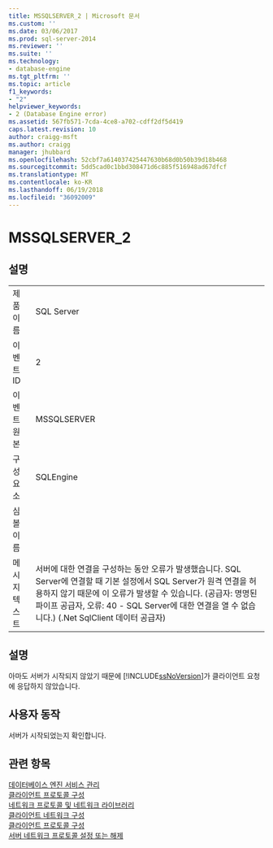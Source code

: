 ```yaml
---
title: MSSQLSERVER_2 | Microsoft 문서
ms.custom: ''
ms.date: 03/06/2017
ms.prod: sql-server-2014
ms.reviewer: ''
ms.suite: ''
ms.technology:
- database-engine
ms.tgt_pltfrm: ''
ms.topic: article
f1_keywords:
- "2"
helpviewer_keywords:
- 2 (Database Engine error)
ms.assetid: 567fb571-7cda-4ce8-a702-cdff2df5d419
caps.latest.revision: 10
author: craigg-msft
ms.author: craigg
manager: jhubbard
ms.openlocfilehash: 52cbf7a614037425447630b68d0b50b39d18b468
ms.sourcegitcommit: 5dd5cad0c1bbd308471d6c885f516948ad67dfcf
ms.translationtype: MT
ms.contentlocale: ko-KR
ms.lasthandoff: 06/19/2018
ms.locfileid: "36092009"
---
```

# <a name="mssqlserver2"></a>MSSQLSERVER_2
    
## <a name="details"></a>설명  
  
|||  
|-|-|  
|제품 이름|SQL Server|  
|이벤트 ID|2|  
|이벤트 원본|MSSQLSERVER|  
|구성 요소|SQLEngine|  
|심볼 이름||  
|메시지 텍스트|서버에 대한 연결을 구성하는 동안 오류가 발생했습니다.  SQL Server에 연결할 때 기본 설정에서 SQL Server가 원격 연결을 허용하지 않기 때문에 이 오류가 발생할 수 있습니다. (공급자: 명명된 파이프 공급자, 오류: 40 - SQL Server에 대한 연결을 열 수 없습니다.) (.Net SqlClient 데이터 공급자)|  
  
## <a name="explanation"></a>설명  
 아마도 서버가 시작되지 않았기 때문에 [!INCLUDE[ssNoVersion](../../includes/ssnoversion-md.md)]가 클라이언트 요청에 응답하지 않았습니다.  
  
## <a name="user-action"></a>사용자 동작  
 서버가 시작되었는지 확인합니다.  
  
## <a name="see-also"></a>관련 항목  
 [데이터베이스 엔진 서비스 관리](../../database-engine/configure-windows/manage-the-database-engine-services.md)   
 [클라이언트 프로토콜 구성](../../database-engine/configure-windows/configure-client-protocols.md)   
 [네트워크 프로토콜 및 네트워크 라이브러리](../../sql-server/install/network-protocols-and-network-libraries.md)   
 [클라이언트 네트워크 구성](../../database-engine/configure-windows/client-network-configuration.md)   
 [클라이언트 프로토콜 구성](../../database-engine/configure-windows/configure-client-protocols.md)   
 [서버 네트워크 프로토콜 설정 또는 해제](../../database-engine/configure-windows/enable-or-disable-a-server-network-protocol.md)  
  
  